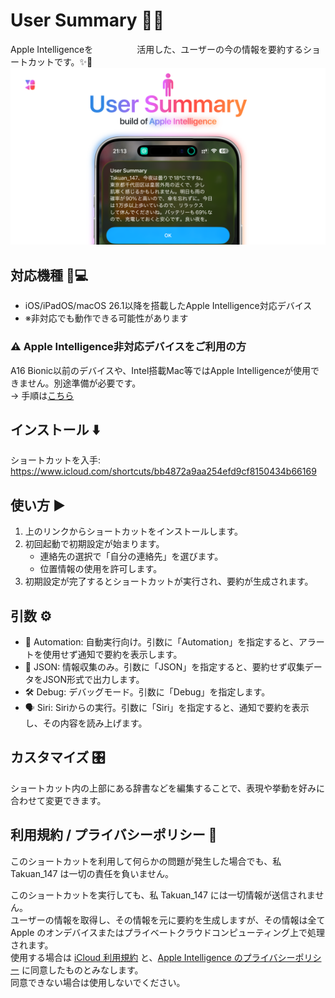 # User Summary 🧠📲
Apple Intelligenceを　　　　　活用した、ユーザーの今の情報を要約するショートカットです。✨📝<br>
![title.png](image/title.png)

## 対応機種 📱💻
- iOS/iPadOS/macOS 26.1以降を搭載したApple Intelligence対応デバイス
- ※非対応でも動作できる可能性があります

### ⚠️ Apple Intelligence非対応デバイスをご利用の方
A16 Bionic以前のデバイスや、Intel搭載Mac等ではApple Intelligenceが使用できません。別途準備が必要です。<br>
→ 手順は[こちら](./for-nonAppleIntelligence-Devices.md)

## インストール ⬇️
ショートカットを入手: https://www.icloud.com/shortcuts/bb4872a9aa254efd9cf8150434b66169

## 使い方 ▶️
1. 上のリンクからショートカットをインストールします。
2. 初回起動で初期設定が始まります。<br>
   - 連絡先の選択で「自分の連絡先」を選びます。<br>
   - 位置情報の使用を許可します。<br>
3. 初期設定が完了するとショートカットが実行され、要約が生成されます。

## 引数 ⚙️
- 🤖 Automation: 自動実行向け。引数に「Automation」を指定すると、アラートを使用せず通知で要約を表示します。<br>
- 🧾 JSON: 情報収集のみ。引数に「JSON」を指定すると、要約せず収集データをJSON形式で出力します。<br>
- 🛠️ Debug: デバッグモード。引数に「Debug」を指定します。<br>
- 🗣️ Siri: Siriからの実行。引数に「Siri」を指定すると、通知で要約を表示し、その内容を読み上げます。<br>

## カスタマイズ 🎛️
ショートカット内の上部にある辞書などを編集することで、表現や挙動を好みに合わせて変更できます。

## 利用規約 / プライバシーポリシー 📜
このショートカットを利用して何らかの問題が発生した場合でも、私 Takuan_147 は一切の責任を負いません。<br>

このショートカットを実行しても、私 Takuan_147 には一切情報が送信されません。<br>
ユーザーの情報を取得し、その情報を元に要約を生成しますが、その情報は全て Apple のオンデバイスまたはプライベートクラウドコンピューティング上で処理されます。<br>
使用する場合は [iCloud 利用規約](https://www.apple.com/jp/legal/internet-services/icloud/jp/terms.html) と、[Apple Intelligence のプライバシーポリシー](https://www.apple.com/jp/legal/privacy/data/ja/intelligence-engine/) に同意したものとみなします。<br>
同意できない場合は使用しないでください。
